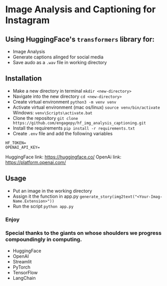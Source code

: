 # Image Analysis and Captioning for Instagram

## Using HuggingFace's `transformers` library for:

- Image Analysis
- Generate captions alinged for social media
- Save audo as a `.wav` file in working directory

## Installation

- Make a new directory in terminal `mkdir <new-directory>`
- Navigate into the new directory `cd <new-directory>`
- Create virtual environment `python3 -m venv venv` 
- Activate virtual environment (mac os/linux) `source venv/bin/activate` Windows: `venv\Scripts\activate.bat`
- Clone the repository `git clone https://github.com/engagepy/hf_img_analysis_captioning.git`
- Install the requirements `pip install -r requirements.txt`
- Create `.env` file and add the following variables

```
HF_TOKEN=
OPENAI_API_KEY=
```

HuggingFace link: https://huggingface.co/
OpenAi link: https://platform.openai.com/

## Usage

- Put an image in the working directory
- Assign it the function in app.py `generate_story(img2text("<Your-Imag-Name.Extension>"))`
- Run the script `python app.py`


### Enjoy

### Special thanks to the giants on whose shoulders we progress compoundingly in computing. 

- HuggingFace
- OpenAI
- Streamlit
- PyTorch
- TensorFlow
- LangChain
